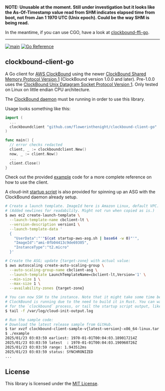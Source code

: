 **NOTE: Unusable at the moment. Still under investigation but it looks like the As-Of-Timestamp value read from SHM indicates elapsed time from boot, not from Jan 1 1970 UTC (Unix epoch). Could be the way SHM is being read.**

In the meantime, if you can use CGO, have a look at [clockbound-ffi-go](https://github.com/flowerinthenight/clockbound-ffi-go).

---

[![main](https://github.com/flowerinthenight/clockbound-client-go/actions/workflows/main.yml/badge.svg)](https://github.com/flowerinthenight/clockbound-client-go/actions/workflows/main.yml)
[![Go Reference](https://pkg.go.dev/badge/github.com/flowerinthenight/clockbound-client-go.svg)](https://pkg.go.dev/github.com/flowerinthenight/clockbound-client-go)

## clockbound-client-go

A Go client for [AWS ClockBound](https://github.com/aws/clock-bound) using the newer [ClockBound Shared Memory Protocol Version 1](https://github.com/aws/clock-bound/blob/main/docs/PROTOCOL.md#clockbound-shared-memory-protocol-version-1) (ClockBound version 1.0.0 and later). Pre-1.0.0 uses the [ClockBound Unix Datagram Socket Protocol Version 1](https://github.com/aws/clock-bound/blob/main/docs/PROTOCOL.md#clockbound-unix-datagram-socket-protocol-version-1). Only tested on Linux on little endian CPU architecture.

The [ClockBound daemon](https://github.com/aws/clock-bound/tree/main/clock-bound-d) must be running in order to use this library.

Usage looks something like this:

```go
import (
  ...
  clockboundclient "github.com/flowerinthenight/clockbound-client-go"
)

func main() {
  // error checks redacted
  client, _ := clockboundclient.New()
  now, _ := client.Now()
  ...
  client.Close()
}
```

Check out the provided [example](./example/main.go) code for a more complete reference on how to use the client.

A cloud-init [startup script](./startup-aws-asg.sh) is also provided for spinning up an ASG with the ClockBound daemon already setup.

```sh
# Create a launch template. ImageId here is Amazon Linux, default VPC.
# (Added newlines for readability. Might not run when copied as is.)
$ aws ec2 create-launch-template \
  --launch-template-name cbclient-lt \
  --version-description version1 \
  --launch-template-data '
  {
    "UserData":"'"$(cat startup-aws-asg.sh | base64 -w 0)"'",
    "ImageId":"ami-0fb04413c9de69305",
    "InstanceType":"t2.micro"
  }'

# Create the ASG; update {target-zone} with actual value:
$ aws autoscaling create-auto-scaling-group \
  --auto-scaling-group-name cbclient-asg \
  --launch-template LaunchTemplateName=cbclient-lt,Version='1' \
  --min-size 1 \
  --max-size 1 \
  --availability-zones {target-zone}

# You can now SSH to the instance. Note that it might take some time before
# ClockBound is running due to the need to build it in Rust. You can wait
# for the `clockbound` process, or tail the startup script output, like so:
$ tail -f /var/log/cloud-init-output.log

# Run the sample code:
# Download the latest release sample from GitHub.
$ tar xvzf clockbound-client-sample-v{latest-version}-x86_64-linux.tar.gz
$ ./example
2025/01/23 03:03:59 earliest: 1970-01-01T00:04:03.189017214Z
2025/01/23 03:03:59 latest  : 1970-01-01T00:04:03.190960726Z
2025/01/23 03:03:59 range: 1.943512ms
2025/01/23 03:03:59 status: SYNCHRONIZED
...
```

## License

This library is licensed under the [MIT License](./LICENSE).
